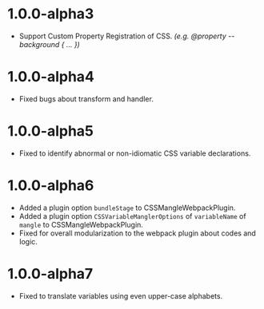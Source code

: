 # 1.0.0-alpha3
- Support Custom Property Registration of CSS. _(e.g. @property --background { ... })_

# 1.0.0-alpha4
- Fixed bugs about transform and handler.

# 1.0.0-alpha5
- Fixed to identify abnormal or non-idiomatic CSS variable declarations.

# 1.0.0-alpha6
- Added a plugin option `bundleStage` to CSSMangleWebpackPlugin.
- Added a plugin option `CSSVariableManglerOptions` of `variableName` of `mangle` to CSSMangleWebpackPlugin.
- Fixed for overall modularization to the webpack plugin about codes and logic.

# 1.0.0-alpha7
- Fixed to translate variables using even upper-case alphabets.